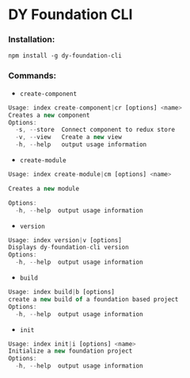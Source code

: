 # DY Foundation CLI
### Installation: 
`npm install -g dy-foundation-cli`
### Commands: 
- `create-component`
```javascript
Usage: index create-component|cr [options] <name>
Creates a new component
Options:
  -s, --store  Connect component to redux store
  -v, --view   Create a new view
  -h, --help   output usage information
```

- `create-module`
```javascript
Usage: index create-module|cm [options] <name>

Creates a new module

Options:
  -h, --help  output usage information
```
- `version`
```javascript
Usage: index version|v [options]
Displays dy-foundation-cli version
Options:
  -h, --help  output usage information
```
- `build`
```javascript
Usage: index build|b [options]
create a new build of a foundation based project
Options:
  -h, --help  output usage information
```
- `init`
```javascript
Usage: index init|i [options] <name>
Initialize a new foundation project
Options:
  -h, --help  output usage information
```
